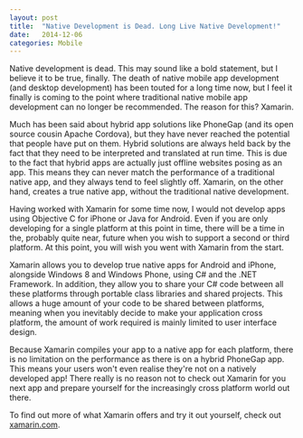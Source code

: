```yaml
---
layout: post
title:  "Native Development is Dead. Long Live Native Development!"
date:   2014-12-06
categories: Mobile
---
```


Native development is dead. This may sound like a bold statement, but I believe it to be true, finally. The death of native mobile app development (and desktop development) has been touted for a long time now, but I feel it finally is coming to the point where traditional native mobile app development can no longer be recommended. The reason for this? Xamarin.

Much has been said about hybrid app solutions like PhoneGap (and its open source cousin Apache Cordova), but they have never reached the potential that people have put on them. Hybrid solutions are always held back by the fact that they need to be interpreted and translated at run time. This is due to the fact that hybrid apps are actually just offline websites posing as an app. This means they can never match the performance of a traditional native app, and they always tend to feel slightly off. Xamarin, on the other hand, creates a true native app, without the traditional native development.

Having worked with Xamarin for some time now, I would not develop apps using Objective C for iPhone or Java for Android. Even if you are only developing for a single platform at this point in time, there will be a time in the, probably quite near, future when you wish to support a second or third platform. At this point, you will wish you went with Xamarin from the start.

Xamarin allows you to develop true native apps for Android and iPhone, alongside Windows 8 and Windows Phone, using C# and the .NET Framework. In addition, they allow you to share your C# code between all these platforms through portable class libraries and shared projects. This allows a huge amount of your code to be shared between platforms, meaning when you inevitably decide to make your application cross platform, the amount of work required is mainly limited to user interface design.

Because Xamarin compiles your app to a native app for each platform, there is no limitation on the performance as there is on a hybrid PhoneGap app. This means your users won't even realise they're not on a natively developed app! There really is no reason not to check out Xamarin for you next app and prepare yourself for the increasingly cross platform world out there. 

To find out more of what Xamarin offers and try it out yourself, check out [xamarin.com](http://xamarin.com).